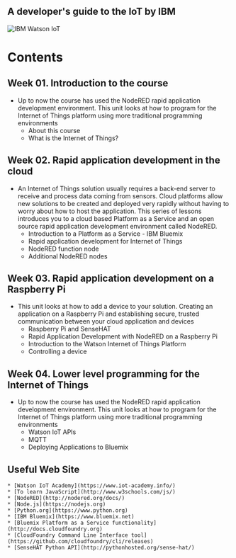 ## A developer's guide to the IoT by IBM

![IBM Watson IoT](https://github.com/leehaesung/A-developer-s-guide-to-the-IoT-by-IBM/blob/master/01_Lecture_Notes/ImageFiles/IBM_Watson_IoT.png)

# Contents
## Week 01. Introduction to the course
 * Up to now the course has used the NodeRED rapid application development environment. This unit looks at how to program for the Internet of Things platform using more traditional programming environments
   * About this course
   * What is the Internet of Things?


## Week 02. Rapid application development in the cloud
 * An Internet of Things solution usually requires a back-end server to receive and process data coming from sensors. Cloud platforms allow new solutions to be created and deployed very rapidly without having to worry about how to host the application. This series of lessons introduces you to a cloud based Platform as a Service and an open source rapid application development environment called NodeRED.
    * Introduction to a Platform as a Service - IBM Bluemix
    * Rapid application development for Internet of Things
    * NodeRED function node
    * Additional NodeRED nodes


## Week 03. Rapid application development on a Raspberry Pi
 * This unit looks at how to add a device to your solution. Creating an application on a Raspberry Pi and establishing secure, trusted communication between your cloud application and devices
    * Raspberry Pi and SenseHAT
    * Rapid Application Development with NodeRED on a Raspberry Pi
    * Introduction to the Watson Internet of Things Platform
    * Controlling a device


## Week 04. Lower level programming for the Internet of Things
 * Up to now the course has used the NodeRED rapid application development environment. This unit looks at how to program for the Internet of Things platform using more traditional programming environments
    * Watson IoT APIs
    * MQTT
    * Deploying Applications to Bluemix



## Useful Web Site

    * [Watson IoT Academy](https://www.iot-academy.info/)
    * [To learn JavaScript](http://www.w3schools.com/js/)
    * [NodeRED](http://nodered.org/docs/)
    * [Node.js](https://nodejs.org)
    * [Python.org](https://www.python.org)
    * [IBM Bluemix](https://www.bluemix.net)
    * [Bluemix Platform as a Service functionality](http://docs.cloudfoundry.org)
    * [CloudFoundry Command Line Interface tool](https://github.com/cloudfoundry/cli/releases)
    * [SenseHAT Python API](http://pythonhosted.org/sense-hat/)
    
    
    


